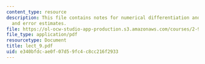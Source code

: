 ```yaml
---
content_type: resource
description: This file contains notes for numerical differentiation and integration,
  and error estimates.
file: https://ol-ocw-studio-app-production.s3.amazonaws.com/courses/2-993j-introduction-to-numerical-analysis-for-engineering-13-002j-spring-2005/e340bfdcae0f07d59fc4c8cc216f2933_lect_9.pdf
file_type: application/pdf
resourcetype: Document
title: lect_9.pdf
uid: e340bfdc-ae0f-07d5-9fc4-c8cc216f2933
---
```

